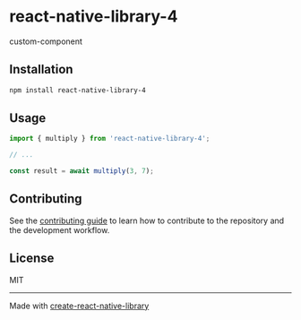 # react-native-library-4

custom-component

## Installation

```sh
npm install react-native-library-4
```

## Usage

```js
import { multiply } from 'react-native-library-4';

// ...

const result = await multiply(3, 7);
```

## Contributing

See the [contributing guide](CONTRIBUTING.md) to learn how to contribute to the repository and the development workflow.

## License

MIT

---

Made with [create-react-native-library](https://github.com/callstack/react-native-builder-bob)
